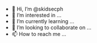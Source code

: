 - 👋 Hi, I’m @skidsecph
- 👀 I’m interested in ...
- 🌱 I’m currently learning ...
- 💞️ I’m looking to collaborate on ...
- 📫 How to reach me ...

<!---
skidsecph/skidsecph is a ✨ special ✨ repository because its `README.md` (this file) appears on your GitHub profile.
You can click the Preview link to take a look at your changes.
--->
